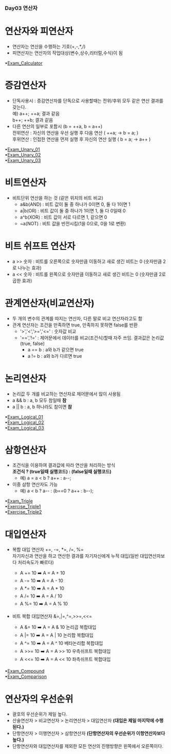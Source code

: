 ### Day03 연산자  

# 연산자와 피연산자 
  - 연산자는 연산을 수행하는 기호(+,-,*,/)  
  - 피연산자는 연산자의 작업대상(변수,상수,리터럴,수식)이 됨  

•[Exam_Calculator](https://github.com/icici0093/KH_Study/blob/main/code/Exam_Calculator.java)  

# 증감연산자  
  - 단독사용시 : 증감연산자를 단독으로 사용할때는 전위/후위 모두 같은 연산 결과를 갖는다.  
    예) a++; ++a; 결과 같음  
       b++; ++b; 결과 같음  
  - 다른 연산의 일부로 포함시 (b = ++a, b = a++)  
  전위연산 : 자신의 연산을 우선 실행 후 다음 연산 ( ++a; -> b = a; )  
  후위연산 : 인접한 연산을 먼저 실행 후 자신의 연산 실행 ( b = a; -> a++ )  
  
•[Exam_Unary_01](https://github.com/icici0093/KH_Study/blob/main/code/Exam_Unary_01.java)  
•[Exam_Unary_02](https://github.com/icici0093/KH_Study/blob/main/code/Exam_Unary_02.java)  
•[Exam_Unary_03](https://github.com/icici0093/KH_Study/blob/main/code/Exam_Unary_03.java)  

# 비트연산자  
  - 비트단위 연산을 하는 것 (같은 위치의 비트 비교)  
    - a&b(AND) : 비트 값이 둘 중 하나가 0이면 0, 둘 다 1이면 1  
    - a|b(OR) : 비트 값이 둘 중 하나가 1이면 1, 둘 다 0일때 0  
    - a^b(XOR) : 비트 값이 서로 다르면 1, 같으면 0  
    - ~a(NOT) : 비트 값을 반전시킴(1을 0으로, 0을 1로 변환)  
# 비트 쉬프트 연산자  
  - a >> 숫자 : 비트를 오른쪽으로 숫자만큼 이동하고 새로 생긴 비트는 0 (숫자만큼 2로 나누는 효과)  
  - a << 숫자 : 비트를 왼쪽으로 숫자만큼 이동하고 새로 생긴 비트는 0 (숫자만큼 2로 곱한 효과)  
  
# 관계연산자(비교연산자)  
  - 두 개의 변수의 관계를 따지는 연산자, 다른 말로 비교 연산자라고도 함  
  - 관계 연산자는 조건을 만족하면 true, 만족하지 못하면 false를 반환  
    - '>','<','>=','<=' : 숫자값 비교  
    - '==','!=' : 제어문에서 데이터를 비교(조건식)할때 자주 쓰임. 결과값은 논리값(true, false)  
      - a == b : a와 b가 같으면 true  
      - a != b : a와 b가 다르면 true  
# 논리연산자  
  - 논리값 두 개를 비교하는 연산자로 제어문에서 많이 사용됨  
  - a && b : a, b 모두 참일때 **참**  
  - a || b : a, b 하나라도 참이면 **참**  
  
•[Exam_Logical_01](https://github.com/icici0093/KH_Study/blob/main/code/Exam_Logical_01.java)  
•[Exam_Logical_02](https://github.com/icici0093/KH_Study/blob/main/code/Exam_Logical_02.java)  
•[Exam_Logical_03](https://github.com/icici0093/KH_Study/blob/main/code/Exam_Logical_03.java)  

# 삼항연산자  
  - 조건식을 이용하여 결과값에 따라 연산을 처리하는 방식  
  **조건식 ? (true일때 실행코드) : (false일때 실행코드)**  
    - 예) a = a < b ? a++ : a--;  
  - 이중 삼항 연산자도 가능  
    - 예) a < b ? a-- : (b==0 ? a++ : b--);  

•[Exam_Triple](https://github.com/icici0093/KH_Study/blob/main/code/Exam_Triple.java)  
•[Exercise_Triple1](https://github.com/icici0093/KH_Study/blob/main/code/Exercise_Triple1.java)  
•[Exercise_Triple2](https://github.com/icici0093/KH_Study/blob/main/code/Exercise_Triple2.java)  
    
# 대입연산자  
  - 복합 대입 연산자 +=, -=, *=, /=, %=  
    자기자신과 연산을 하고 연산한 결과를 자기자신에게 누적 대입(일반 대입연산자보다 처리속도가 빠르다)  
      - A += 10 ➡️ A = A + 10  
      - A -= 10 ➡️ A = A - 10  
      - A *= 10 ➡️ A = A * 10  
      - A /= 10 ➡️ A = A / 10  
      - A %= 10 ➡️ A = A % 10  
      
  - 비트 복합 대입연산자 &=,|=,^=,>>=,<<=  
     - A &= 10 ➡️ A = A & 10 논리곱 복합대입  
     - A |= 10 ➡️ A = A | 10 논리합 복합대입  
     - A ^= 10 ➡️ A = A ^ 10 베타논리합 복합대입  
     - A >>= 10 ➡️ A = A >> 10 우측쉬프트 복합대입  
     - A <<= 10 ➡️ A = A << 10 좌측쉬프트 복합대입  
     
•[Exam_Compound](https://github.com/icici0093/KH_Study/blob/main/code/Exam_Compound.java)  
•[Exam_Comparison](https://github.com/icici0093/KH_Study/blob/main/code/Exam_Comparison.java)  

# 연산자의 우선순위  
  - 괄호의 우선순위가 제일 높다.  
  - 산술연산자 > 비교연산자 > 논리연산자 > 대입연산자 **(대입은 제일 마지막에 수행된다.)**  
  - 단항연산자 > 이행연산자 > 삼항연산자 **(단항연산자의 우선순위가 이항연산자보다 높다.)**  
  - 단항연산자와 대입연산자를 제외한 모든 연산의 진행방향은 왼쪽에서 오른쪽이다.  
